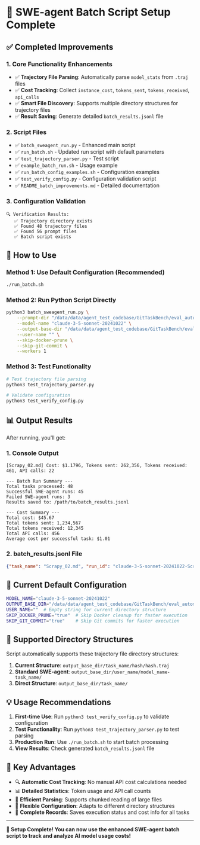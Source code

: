 # 🎉 SWE-agent Batch Script Setup Complete

## ✅ Completed Improvements

### 1. Core Functionality Enhancements
- ✅ **Trajectory File Parsing**: Automatically parse `model_stats` from `.traj` files
- ✅ **Cost Tracking**: Collect `instance_cost`, `tokens_sent`, `tokens_received`, `api_calls`
- ✅ **Smart File Discovery**: Supports multiple directory structures for trajectory files
- ✅ **Result Saving**: Generate detailed `batch_results.jsonl` file

### 2. Script Files
- ✅ `batch_sweagent_run.py` - Enhanced main script
- ✅ `run_batch.sh` - Updated run script with default parameters
- ✅ `test_trajectory_parser.py` - Test script
- ✅ `example_batch_run.sh` - Usage example
- ✅ `run_batch_config_examples.sh` - Configuration examples
- ✅ `test_verify_config.py` - Configuration validation script
- ✅ `README_batch_improvements.md` - Detailed documentation

### 3. Configuration Validation
```
🔍 Verification Results:
   ✅ Trajectory directory exists
   ✅ Found 48 trajectory files
   ✅ Found 56 prompt files
   ✅ Batch script exists
```

## 🚀 How to Use

### Method 1: Use Default Configuration (Recommended)
```bash
./run_batch.sh
```

### Method 2: Run Python Script Directly
```bash
python3 batch_sweagent_run.py \
    --prompt-dir "/data/data/agent_test_codebase/GitTaskBench/eval_automation/output/prompt" \
    --model-name "claude-3-5-sonnet-20241022" \
    --output-base-dir "/data/data/agent_test_codebase/GitTaskBench/eval_automation/sweagent_claude_35_output/traj_swe" \
    --user-name "" \
    --skip-docker-prune \
    --skip-git-commit \
    --workers 1
```

### Method 3: Test Functionality
```bash
# Test trajectory file parsing
python3 test_trajectory_parser.py

# Validate configuration
python3 test_verify_config.py
```

## 📊 Output Results

After running, you'll get:

### 1. Console Output
```
[Scrapy_02.md] Cost: $1.1796, Tokens sent: 262,356, Tokens received: 461, API calls: 22

--- Batch Run Summary ---
Total tasks processed: 48
Successful SWE-agent runs: 45
Failed SWE-agent runs: 3
Results saved to: /path/to/batch_results.jsonl

--- Cost Summary ---
Total cost: $45.67
Total tokens sent: 1,234,567
Total tokens received: 12,345
Total API calls: 456
Average cost per successful task: $1.01
```

### 2. batch_results.jsonl File
```json
{"task_name": "Scrapy_02.md", "run_id": "claude-3-5-sonnet-20241022-Scrapy_02", "success": true, "instance_cost": 1.1796, "tokens_sent": 262356, "tokens_received": 461, "api_calls": 22, "error": null}
```

## 🔧 Current Default Configuration

```bash
MODEL_NAME="claude-3-5-sonnet-20241022"
OUTPUT_BASE_DIR="/data/data/agent_test_codebase/GitTaskBench/eval_automation/sweagent_claude_35_output/traj_swe"
USER_NAME=""  # Empty string for current directory structure
SKIP_DOCKER_PRUNE="true"  # Skip Docker cleanup for faster execution
SKIP_GIT_COMMIT="true"    # Skip Git commits for faster execution
```

## 📁 Supported Directory Structures

Script automatically supports these trajectory file directory structures:

1. **Current Structure**: `output_base_dir/task_name/hash/hash.traj`
2. **Standard SWE-agent**: `output_base_dir/user_name/model_name-task_name/`
3. **Direct Structure**: `output_base_dir/task_name/`

## 💡 Usage Recommendations

1. **First-time Use**: Run `python3 test_verify_config.py` to validate configuration
2. **Test Functionality**: Run `python3 test_trajectory_parser.py` to test parsing
3. **Production Run**: Use `./run_batch.sh` to start batch processing
4. **View Results**: Check generated `batch_results.jsonl` file

## 🎯 Key Advantages

- 🔍 **Automatic Cost Tracking**: No manual API cost calculations needed
- 📊 **Detailed Statistics**: Token usage and API call counts
- 🚀 **Efficient Parsing**: Supports chunked reading of large files
- 🔧 **Flexible Configuration**: Adapts to different directory structures
- 📝 **Complete Records**: Saves execution status and cost info for all tasks

---

**🎉 Setup Complete! You can now use the enhanced SWE-agent batch script to track and analyze AI model usage costs!**
